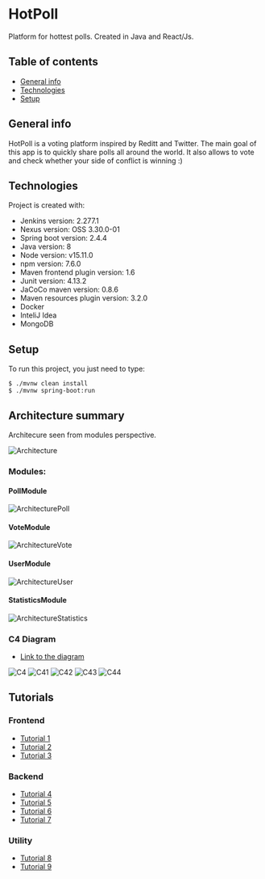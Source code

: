 # HotPoll
Platform for hottest polls. Created in Java and React/Js.
## Table of contents
* [General info](#general-info)
* [Technologies](#technologies)
* [Setup](#setup)

## General info
HotPoll is a voting platform inspired by Reditt and Twitter. The main goal of this app is to quickly share polls all around the world. It also allows to vote and check whether your side of conflict is winning :)
	
## Technologies
Project is created with:
* Jenkins version: 2.277.1
* Nexus version: OSS 3.30.0-01
* Spring boot version: 2.4.4
* Java version: 8
* Node version: v15.11.0
* npm version: 7.6.0
* Maven frontend plugin version: 1.6
* Junit version: 4.13.2
* JaCoCo maven version: 0.8.6
* Maven resources plugin version: 3.2.0
* Docker
* InteliJ Idea
* MongoDB

	
## Setup
To run this project, you just need to type:

```
$ ./mvnw clean install
$ ./mvnw spring-boot:run
```

## Architecture summary

Architecure seen from modules perspective.

![Architecture](architecture.png)

### Modules:
#### PollModule

![ArchitecturePoll](architecturePoll.png)

#### VoteModule

![ArchitectureVote](architectureVote.png)

#### UserModule

![ArchitectureUser](architectureUser.png)

#### StatisticsModule

![ArchitectureStatistics](architectureStatistics.png)

### C4 Diagram

* [Link to the diagram](https://structurizr.com/workspace/65807)

![C4](structurizr.png)
![C41](structurizr1.png)
![C42](structurizr2.png)
![C43](structurizr3.png)
![C44](structurizr4.png)

## Tutorials
### Frontend
* [Tutorial 1](https://youtu.be/4UZrsTqkcW4)
* [Tutorial 2](https://youtu.be/a_7Z7C_JCyo)
* [Tutorial 3](https://youtu.be/ZmVBCpefQe8)
### Backend
* [Tutorial 4](https://www.youtube.com/watch?v=RZ8A2Jnxgr4&ab_channel=DevinJapan)
* [Tutorial 5](https://www.youtube.com/watch?v=DKlTBBuc32c&t=10491s&ab_channel=freeCodeCamp.org)
* [Tutorial 6](https://www.youtube.com/watch?v=9TX5LOInPIQ&t=155s&ab_channel=ValaxyTechnologies)
* [Tutorial 7](https://www.youtube.com/watch?v=9SGDpanrc8U&ab_channel=Amigoscode)
### Utility
* [Tutorial 8](https://medium.com/@dave_lunny/sane-github-labels-c5d2e6004b63)
* [Tutorial 9](https://herbertograca.com/2019/08/12/documenting-software-architecture/)
